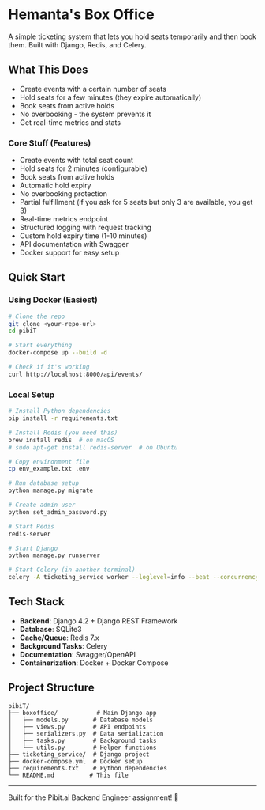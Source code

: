 # Hemanta's Box Office

A simple ticketing system that lets you hold seats temporarily and then book them. Built with Django, Redis, and Celery.

## What This Does

- Create events with a certain number of seats
- Hold seats for a few minutes (they expire automatically)
- Book seats from active holds
- No overbooking - the system prevents it
- Get real-time metrics and stats


### Core Stuff (Features)
- Create events with total seat count
- Hold seats for 2 minutes (configurable)
- Book seats from active holds
- Automatic hold expiry
- No overbooking protection
- Partial fulfillment (if you ask for 5 seats but only 3 are available, you get 3)
- Real-time metrics endpoint
- Structured logging with request tracking
- Custom hold expiry time (1-10 minutes)
- API documentation with Swagger
- Docker support for easy setup

## Quick Start

### Using Docker (Easiest)

```bash
# Clone the repo
git clone <your-repo-url>
cd pibiT

# Start everything
docker-compose up --build -d

# Check if it's working
curl http://localhost:8000/api/events/
```

### Local Setup

```bash
# Install Python dependencies
pip install -r requirements.txt

# Install Redis (you need this)
brew install redis  # on macOS
# sudo apt-get install redis-server  # on Ubuntu

# Copy environment file
cp env_example.txt .env

# Run database setup
python manage.py migrate

# Create admin user
python set_admin_password.py

# Start Redis
redis-server

# Start Django
python manage.py runserver

# Start Celery (in another terminal)
celery -A ticketing_service worker --loglevel=info --beat --concurrency=1
```


## Tech Stack

- **Backend**: Django 4.2 + Django REST Framework
- **Database**: SQLite3
- **Cache/Queue**: Redis 7.x
- **Background Tasks**: Celery
- **Documentation**: Swagger/OpenAPI
- **Containerization**: Docker + Docker Compose


## Project Structure

```
pibiT/
├── boxoffice/           # Main Django app
│   ├── models.py       # Database models
│   ├── views.py        # API endpoints
│   ├── serializers.py  # Data serialization
│   ├── tasks.py        # Background tasks
│   └── utils.py        # Helper functions
├── ticketing_service/  # Django project
├── docker-compose.yml  # Docker setup
├── requirements.txt    # Python dependencies
└── README.md          # This file
```

---

Built for the Pibit.ai Backend Engineer assignment! 🎪